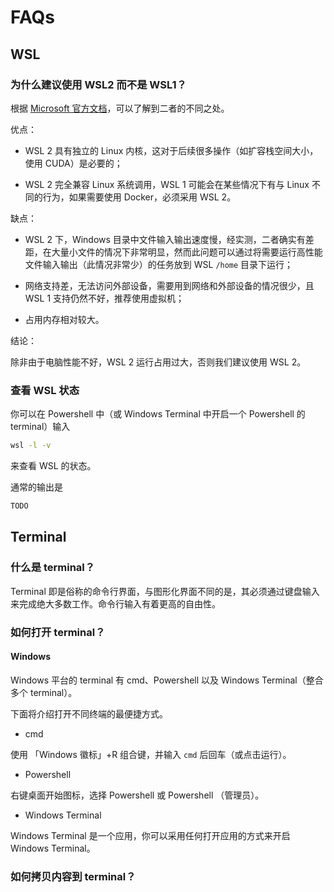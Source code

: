 # FAQs

## WSL
### 为什么建议使用 WSL2 而不是 WSL1？

根据 [Microsoft 官方文档](https://docs.microsoft.com/en-us/windows/wsl/compare-versions)，可以了解到二者的不同之处。

优点：

- WSL 2 具有独立的 Linux 内核，这对于后续很多操作（如扩容栈空间大小，使用 CUDA）是必要的；

- WSL 2 完全兼容 Linux 系统调用，WSL 1 可能会在某些情况下有与 Linux 不同的行为，如果需要使用 Docker，必须采用 WSL 2。

缺点：

- WSL 2 下，Windows 目录中文件输入输出速度慢，经实测，二者确实有差距，在大量小文件的情况下非常明显，然而此问题可以通过将需要运行高性能文件输入输出（此情况非常少）的任务放到 WSL `/home` 目录下运行；

- 网络支持差，无法访问外部设备，需要用到网络和外部设备的情况很少，且 WSL 1 支持仍然不好，推荐使用虚拟机；

- 占用内存相对较大。

结论：

除非由于电脑性能不好，WSL 2 运行占用过大，否则我们建议使用 WSL 2。

### 查看 WSL 状态
你可以在 Powershell 中（或 Windows Terminal 中开启一个 Powershell 的 terminal）输入
```bash
wsl -l -v
```
来查看 WSL 的状态。

通常的输出是
```bash
TODO
```

## Terminal
### 什么是 terminal？

Terminal 即是俗称的命令行界面，与图形化界面不同的是，其必须通过键盘输入来完成绝大多数工作。命令行输入有着更高的自由性。

### 如何打开 terminal？

#### Windows
Windows 平台的 terminal 有 cmd、Powershell 以及 Windows Terminal（整合多个 terminal）。

下面将介绍打开不同终端的最便捷方式。

- cmd

使用 「Windows 徽标」+R 组合键，并输入 `cmd` 后回车（或点击运行）。

- Powershell

右键桌面开始图标，选择 Powershell 或 Powershell （管理员）。

- Windows Terminal

Windows Terminal 是一个应用，你可以采用任何打开应用的方式来开启 Windows Terminal。

### 如何拷贝内容到 terminal？
